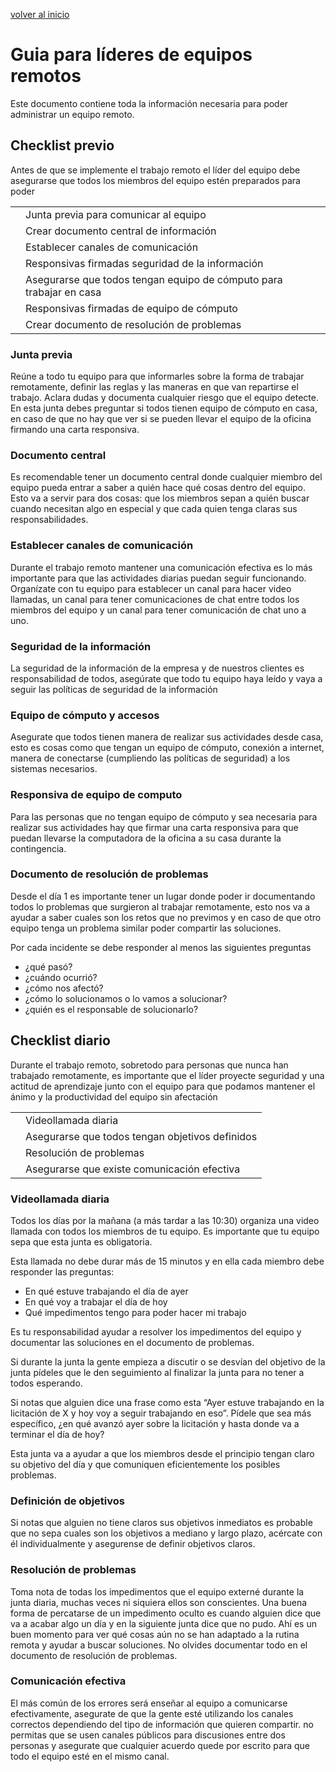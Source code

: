 [volver al inicio](../)
# Guia para líderes de equipos remotos

Este documento contiene toda la información necesaria para poder administrar un equipo remoto.

## Checklist previo

Antes de que se implemente el trabajo remoto el líder del equipo debe asegurarse que todos los miembros del equipo estén preparados para poder 

<table>
  <tr>
   <td>
   </td>
   <td>Junta previa para comunicar al equipo
   </td>
  </tr>
  <tr>
   <td>
   </td>
   <td>Crear documento central de información
   </td>
  </tr>
  <tr>
   <td>
   </td>
   <td>Establecer canales de comunicación
   </td>
  </tr>
  <tr>
   <td>
   </td>
   <td>Responsivas firmadas seguridad de la información
   </td>
  </tr>
  <tr>
   <td>
   </td>
   <td>Asegurarse que todos tengan equipo de cómputo para trabajar en casa
   </td>
  </tr>
  <tr>
   <td>
   </td>
   <td>Responsivas firmadas de equipo de cómputo
   </td>
  </tr>
  <tr>
   <td>
   </td>
   <td>Crear documento de resolución de problemas
   </td>
  </tr>
</table>

### Junta previa

Reúne a todo tu equipo para que informarles sobre la forma de trabajar remotamente, definir las reglas y las maneras en que van repartirse el trabajo. Aclara dudas y documenta cualquier riesgo que el equipo detecte.  En esta junta debes preguntar si todos tienen equipo de cómputo en casa, en caso de que no hay que ver si se pueden llevar el equipo de la oficina firmando una carta responsiva.

### Documento central

Es recomendable tener un documento central donde cualquier miembro del equipo pueda entrar a saber a quién hace qué cosas dentro del equipo. Esto va a servir para dos cosas: que los miembros sepan a quién buscar cuando necesitan algo en especial y que cada quien tenga claras sus responsabilidades.

### Establecer canales de comunicación

Durante el trabajo remoto mantener una comunicación efectiva es lo más importante para que las actividades diarias puedan seguir funcionando. Organízate con tu equipo para establecer un canal para hacer video llamadas, un canal para tener comunicaciones de chat entre todos los miembros del equipo y un canal para tener comunicación de chat uno a uno.

### Seguridad de la información

La seguridad de la información de la empresa y de nuestros clientes es responsabilidad de todos, asegúrate que todo tu equipo haya leído y vaya a seguir las políticas de seguridad de la información 

### Equipo de cómputo y accesos

Asegurate que todos tienen manera de realizar sus actividades desde casa, esto es cosas como que tengan un equipo de cómputo, conexión a internet, manera de conectarse (cumpliendo las políticas de seguridad) a los sistemas necesarios.

### Responsiva de equipo de computo

Para las personas que no tengan equipo de cómputo y sea necesaria para realizar sus actividades hay que firmar una carta responsiva para que puedan llevarse la computadora de la oficina a su casa durante la contingencia.

### Documento de resolución de problemas

Desde el día 1 es importante tener un lugar donde poder ir documentando todos lo problemas que surgieron al trabajar remotamente, esto nos va a ayudar a saber cuales son los retos que no previmos y en caso de que otro equipo tenga un problema similar poder compartir las soluciones.

Por cada incidente se debe responder al menos las siguientes preguntas

*   ¿qué pasó?
*   ¿cuándo ocurrió?
*   ¿cómo nos afectó?
*   ¿cómo lo solucionamos o lo vamos a solucionar?
*   ¿quién es el responsable de solucionarlo?

## Checklist diario

Durante el trabajo remoto, sobretodo para personas que nunca han trabajado remotamente, es importante que el líder proyecte seguridad y una actitud de aprendizaje junto con el equipo para que podamos mantener el ánimo y la productividad del equipo sin afectación

<table>
  <tr>
   <td>
   </td>
   <td>Videollamada diaria
   </td>
  </tr>
  <tr>
   <td>
   </td>
   <td>Asegurarse que todos tengan objetivos definidos
   </td>
  </tr>
  <tr>
   <td>
   </td>
   <td>Resolución de problemas
   </td>
  </tr>
  <tr>
   <td>
   </td>
   <td>Asegurarse que existe comunicación efectiva
   </td>
  </tr>
</table>

### Videollamada diaria

Todos los días por la mañana (a más tardar a las 10:30) organiza una video llamada con todos los miembros de tu equipo. Es importante que tu equipo sepa que esta junta es obligatoria.

Esta llamada no debe durar más de 15 minutos y en ella  cada miembro debe responder las preguntas:

*   En qué estuve trabajando el día de ayer
*   En qué voy a trabajar el día de hoy
*   Qué impedimentos tengo para poder hacer mi trabajo

Es tu responsabilidad ayudar a resolver los impedimentos del equipo y documentar las soluciones en el documento de problemas.

Si durante la junta la gente empieza a discutir o se desvían del objetivo de la junta pídeles que le den seguimiento al finalizar la junta para no tener a todos esperando.

Si notas que alguien dice una frase como esta “Ayer estuve trabajando en la licitación de X y hoy voy a seguir trabajando en eso”. Pídele que sea más específico, ¿en qué avanzó ayer sobre la licitación y hasta donde va a terminar el día de hoy?

Esta junta va a ayudar a que los miembros desde el principio tengan claro su objetivo del día y que comuniquen eficientemente los posibles problemas.

### Definición de objetivos

Si notas que alguien no tiene claros sus objetivos inmediatos es probable que no sepa cuales son los objetivos a mediano y largo plazo, acércate con él individualmente y asegurense de definir objetivos claros.

### Resolución de problemas

Toma nota de todas los impedimentos que el equipo externé durante la junta diaria, muchas veces ni siquiera ellos son conscientes. Una buena forma de percatarse de un impedimento oculto es cuando alguien dice que va a acabar algo un día y en la siguiente junta dice que no pudo. Ahí es un buen momento para ver qué cosas aún no se han adaptado a la rutina remota y ayudar a buscar soluciones. No olvides documentar todo en el documento de resolución de problemas.

### Comunicación efectiva

El más común de los errores será enseñar al equipo a comunicarse efectivamente, asegurate de que la gente esté utilizando los canales correctos dependiendo del tipo de información que quieren compartir. no permitas que se usen canales públicos para discusiones entre dos personas y asegurate que cualquier acuerdo quede por escrito para que todo el equipo esté en el mismo canal.
